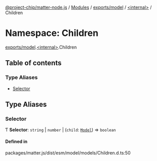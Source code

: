 [@project-chip/matter-node.js](../README.md) / [Modules](../modules.md) / [exports/model](exports_model.md) / [\<internal\>](exports_model._internal_.md) / Children

# Namespace: Children

[exports/model](exports_model.md).[\<internal\>](exports_model._internal_.md).Children

## Table of contents

### Type Aliases

- [Selector](exports_model._internal_.Children.md#selector)

## Type Aliases

### Selector

Ƭ **Selector**: `string` \| `number` \| (`child`: [`Model`](../classes/exports_model.Model-1.md)) => `boolean`

#### Defined in

packages/matter.js/dist/esm/model/models/Children.d.ts:50

